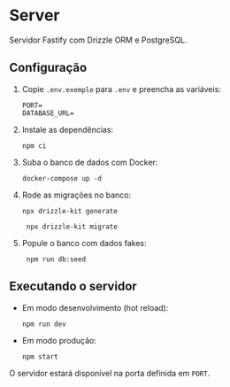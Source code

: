 # Server

Servidor Fastify com Drizzle ORM e PostgreSQL.

## Configuração

1. Copie `.env.exemple` para `.env` e preencha as variáveis:

   ```
   PORT=
   DATABASE_URL=
   ```

2. Instale as dependências:

   ```
   npm ci
   ```

3. Suba o banco de dados com Docker:

   ```
   docker-compose up -d
   ```

4. Rode as migrações no banco:
   ```
   npx drizzle-kit generate
   ```

   ```
    npx drizzle-kit migrate
   ```

5. Popule o banco com dados fakes:

   ```
    npm run db:seed
   ```

## Executando o servidor

- Em modo desenvolvimento (hot reload):

  ```
  npm run dev
  ```

- Em modo produção:
  ```
  npm start
  ```

O servidor estará disponível na porta definida em `PORT`.
